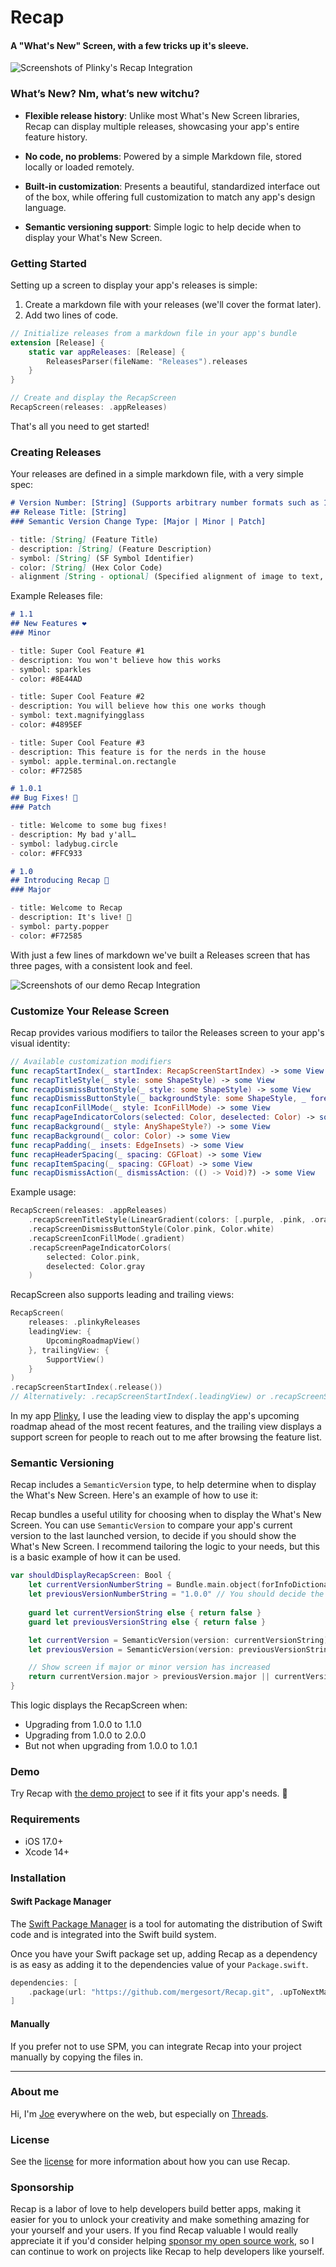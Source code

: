 # Recap

#### A "What's New" Screen, with a few tricks up it's sleeve.

![Screenshots of Plinky's Recap Integration](Images/plinky-screens.png)

### What’s New? Nm, what’s new witchu?

- **Flexible release history**: Unlike most What's New Screen libraries, Recap can display multiple releases, showcasing your app's entire feature history.

- **No code, no problems**: Powered by a simple Markdown file, stored locally or loaded remotely.

- **Built-in customization**: Presents a beautiful, standardized interface out of the box, while offering full customization to match any app's design language.

- **Semantic versioning support**: Simple logic to help decide when to display your What's New Screen.

### Getting Started

Setting up a screen to display your app's releases is simple:
1. Create a markdown file with your releases (we'll cover the format later).
2. Add two lines of code.

```swift
// Initialize releases from a markdown file in your app's bundle
extension [Release] {
    static var appReleases: [Release] {
        ReleasesParser(fileName: "Releases").releases
    }
}

// Create and display the RecapScreen
RecapScreen(releases: .appReleases)
```

That's all you need to get started!

### Creating Releases

Your releases are defined in a simple markdown file, with a very simple spec:
```markdown
# Version Number: [String] (Supports arbitrary number formats such as 1, 1.0, or 1.0.0)
## Release Title: [String]
### Semantic Version Change Type: [Major | Minor | Patch]

- title: [String] (Feature Title)
- description: [String] (Feature Description)
- symbol: [String] (SF Symbol Identifier)
- color: [String] (Hex Color Code)
- alignment [String - optional] (Specified alignment of image to text, can be top, center, bottom defaults to center) 
```

Example Releases file:

```markdown
# 1.1
## New Features ❤️
### Minor

- title: Super Cool Feature #1
- description: You won't believe how this works
- symbol: sparkles
- color: #8E44AD

- title: Super Cool Feature #2
- description: You will believe how this one works though
- symbol: text.magnifyingglass
- color: #4895EF

- title: Super Cool Feature #3
- description: This feature is for the nerds in the house
- symbol: apple.terminal.on.rectangle
- color: #F72585

# 1.0.1
## Bug Fixes! 🐛
### Patch

- title: Welcome to some bug fixes!
- description: My bad y'all…
- symbol: ladybug.circle
- color: #FFC933

# 1.0
## Introducing Recap 🥳
### Major

- title: Welcome to Recap
- description: It's live! 🥰
- symbol: party.popper
- color: #F72585
```

With just a few lines of markdown we've built a Releases screen that has three pages, with a consistent look and feel.

![Screenshots of our demo Recap Integration](Images/demo-screens.png)

### Customize Your Release Screen

Recap provides various modifiers to tailor the Releases screen to your app's visual identity:

```swift
// Available customization modifiers
func recapStartIndex(_ startIndex: RecapScreenStartIndex) -> some View
func recapTitleStyle(_ style: some ShapeStyle) -> some View
func recapDismissButtonStyle(_ style: some ShapeStyle) -> some View
func recapDismissButtonStyle(_ backgroundStyle: some ShapeStyle, _ foregroundStyle: some ShapeStyle) -> some View
func recapIconFillMode(_ style: IconFillMode) -> some View
func recapPageIndicatorColors(selected: Color, deselected: Color) -> some View
func recapBackground(_ style: AnyShapeStyle?) -> some View
func recapBackground(_ color: Color) -> some View
func recapPadding(_ insets: EdgeInsets) -> some View
func recapHeaderSpacing(_ spacing: CGFloat) -> some View
func recapItemSpacing(_ spacing: CGFloat) -> some View
func recapDismissAction(_ dismissAction: (() -> Void)?) -> some View
```

Example usage:

```swift
RecapScreen(releases: .appReleases)
    .recapScreenTitleStyle(LinearGradient(colors: [.purple, .pink, .orange, .yellow], startPoint: .topLeading, endPoint: .bottomTrailing))
    .recapScreenDismissButtonStyle(Color.pink, Color.white)
    .recapScreenIconFillMode(.gradient)
    .recapScreenPageIndicatorColors(
        selected: Color.pink,
        deselected: Color.gray
    )
```

RecapScreen also supports leading and trailing views:

```swift
RecapScreen(
    releases: .plinkyReleases
    leadingView: {
        UpcomingRoadmapView()
    }, trailingView: {
        SupportView()
    }
)
.recapScreenStartIndex(.release())
// Alternatively: .recapScreenStartIndex(.leadingView) or .recapScreenStartIndex(.trailingView)
```

In my app [Plinky](https://plinky.app), I use the leading view to display the app's upcoming roadmap ahead of the most recent features, and the trailing view displays a support screen for people to reach out to me after browsing the feature list.

### Semantic Versioning

Recap includes a `SemanticVersion` type, to help determine when to display the What's New Screen. Here's an example of how to use it:

Recap bundles a useful utility for choosing when to display the What's New Screen. You can use `SemanticVersion` to compare your app's current version to the last launched version, to decide if you should show the What's New Screen. I recommend tailoring the logic to your needs, but this is a basic example of how it can be used.

```swift
var shouldDisplayRecapScreen: Bool {
    let currentVersionNumberString = Bundle.main.object(forInfoDictionaryKey: "CFBundleShortVersionString") as? String
    let previousVersionNumberString = "1.0.0" // You should decide the best way to store the user's last launched version number, UserDefaults is a useful option.
	
    guard let currentVersionString else { return false }
    guard let previousVersionString else { return false }

	let currentVersion = SemanticVersion(version: currentVersionString)
	let previousVersion = SemanticVersion(version: previousVersionString)

    // Show screen if major or minor version has increased
	return currentVersion.major > previousVersion.major || currentVersion.minor > previousVersion.minor
}
```

This logic displays the RecapScreen when:
- Upgrading from 1.0.0 to 1.1.0
- Upgrading from 1.0.0 to 2.0.0
- But not when upgrading from 1.0.0 to 1.0.1

### Demo

Try Recap with [the demo project](https://github.com/mergesort/Recap/tree/main/Demo) to see if it fits your app's needs. 📱

### Requirements

- iOS 17.0+
- Xcode 14+

### Installation

#### Swift Package Manager

The [Swift Package Manager](https://www.swift.org/package-manager) is a tool for automating the distribution of Swift code and is integrated into the Swift build system.

Once you have your Swift package set up, adding Recap as a dependency is as easy as adding it to the dependencies value of your `Package.swift`.

```swift
dependencies: [
    .package(url: "https://github.com/mergesort/Recap.git", .upToNextMajor(from: "1.0.0"))
]
```

#### Manually

If you prefer not to use SPM, you can integrate Recap into your project manually by copying the files in.

---

### About me

Hi, I'm [Joe](http://fabisevi.ch) everywhere on the web, but especially on [Threads](https://threads.net/@mergesort).

### License

See the [license](LICENSE) for more information about how you can use Recap.

### Sponsorship

Recap is a labor of love to help developers build better apps, making it easier for you to unlock your creativity and make something amazing for your yourself and your users. If you find Recap valuable I would really appreciate it if you'd consider helping [sponsor my open source work](https://github.com/sponsors/mergesort), so I can continue to work on projects like Recap to help developers like yourself.
